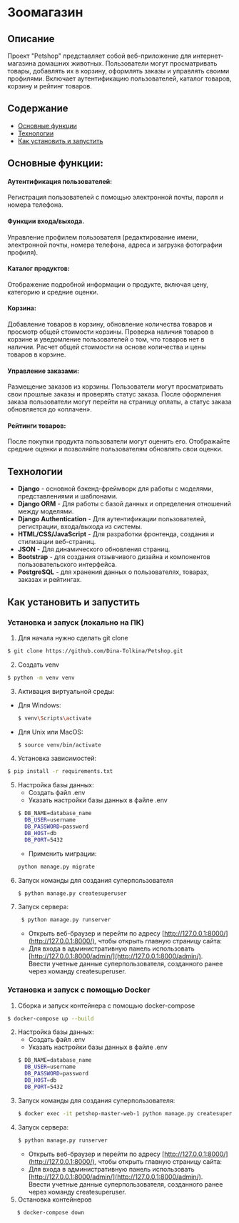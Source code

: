 # Зоомагазин
## Описание
Проект "Petshop" представляет собой веб-приложение для интернет-магазина домашних животных. Пользователи могут просматривать товары, добавлять их в корзину, оформлять заказы и управлять своими профилями. Включает аутентификацию пользователей, каталог товаров, корзину и рейтинг товаров.

## Содержание
- [Основные функции](#основные-функции)
- [Технологии](#технологии)
- [Как установить и запустить](#как-установить-и-запустить)

## Основные функции:
#### Аутентификация пользователей:
Регистрация пользователей с помощью электронной почты, пароля и номера телефона.
#### Функции входа/выхода.
Управление профилем пользователя (редактирование имени, электронной почты, номера телефона, адреса и загрузка фотографии профиля).
#### Каталог продуктов:
Отображение подробной информации о продукте, включая цену, категорию и средние оценки.
#### Корзина:
Добавление товаров в корзину, обновление количества товаров и просмотр общей стоимости корзины.
Проверка наличия товаров в корзине и уведомление пользователей о том, что товаров нет в наличии.
Расчет общей стоимости на основе количества и цены товаров в корзине.
#### Управление заказами:
Размещение заказов из корзины.
Пользователи могут просматривать свои прошлые заказы и проверять статус заказа.
После оформления заказа пользователи могут перейти на страницу оплаты, а статус заказа обновляется до «оплачен».
#### Рейтинги товаров:
После покупки продукта пользователи могут оценить его.
Отображайте средние оценки и позволяйте пользователям обновлять свои оценки.

## Технологии
- **Django** - основной бэкенд-фреймворк для работы с моделями, представлениями и шаблонами.
- **Django ORM** - Для работы с базой данных и определения отношений между моделями.
- **Django Authentication** - Для аутентификации пользователей, регистрации, входа/выхода из системы.
- **HTML/CSS/JavaScript** - Для разработки фронтенда, создания и стилизации веб-страниц.
- **JSON** - Для динамического обновления страниц.
- **Bootstrap** - для создания отзывчивого дизайна и компонентов пользовательского интерфейса.
- **PostgreSQL** - для хранения данных о пользователях, товарах, заказах и рейтингах.

## Как установить и запустить
### Установка и запуск (локально на ПК)
1. Для начала нужно сделать git clone
  ```sh
  $ git clone https://github.com/Dina-Tolkina/Petshop.git
  ```
2. Создать venv
  ```sh
  $ python -m venv venv
  ```
3. Активация виртуальной среды:
- Для Windows:
  ```sh
  $ venv\Scripts\activate
  ```
- Для Unix или MacOS:
  ```sh
  $ source venv/bin/activate
  ```
4. Установка зависимостей:
  ```sh
  $ pip install -r requirements.txt
  ```
5. Настройка базы данных:
    - Создать файл .env
    - Указать настройки базы данных в файле .env
    ```sh
    $ DB_NAME=database_name
      DB_USER=username
      DB_PASSWORD=password
      DB_HOST=db
      DB_PORT=5432
    ```
    - Применить миграции:
   ```sh
   python manage.py migrate
   ```
6. Запуск команды для создания суперпользователя
     ```sh
    $ python manage.py createsuperuser
    ```
7. Запуск сервера:
   ```sh
    $ python manage.py runserver
    ```
   - Открыть веб-браузер и перейти по адресу [http://127.0.0.1:8000/](http://127.0.0.1:8000/), чтобы открыть главную страницу сайта:
   - Для входа в административную панель использовать [http://127.0.0.1:8000/admin/](http://127.0.0.1:8000/admin/).  
    Ввести учетные данные суперпользователя, созданного ранее через команду createsuperuser. 
### Установка и запуск с помощью Docker
1. Сборка и запуск контейнера с помощью docker-compose
  ```sh
  $ docker-compose up --build
  ```
2.  Настройка базы данных:
    - Создать файл .env
    - Указать настройки базы данных в файле .env
    ```sh
    $ DB_NAME=database_name
      DB_USER=username
      DB_PASSWORD=password
      DB_HOST=db
      DB_PORT=5432
    ```
3. Запуск команды для создания суперпользователя:
   ```sh
   $ docker exec -it petshop-master-web-1 python manage.py createsuperuser
   ```
4. Запуск сервера:
    ```sh
    $ python manage.py runserver
    ```
   - Открыть веб-браузер и перейти по адресу [http://127.0.0.1:8000/](http://127.0.0.1:8000/), чтобы открыть главную страницу сайта:
   - Для входа в административную панель использовать [http://127.0.0.1:8000/admin/](http://127.0.0.1:8000/admin/).  
    Ввести учетные данные суперпользователя, созданного ранее через команду createsuperuser. 
5. Остановка контейнеров
```sh
   $ docker-compose down
  ```
